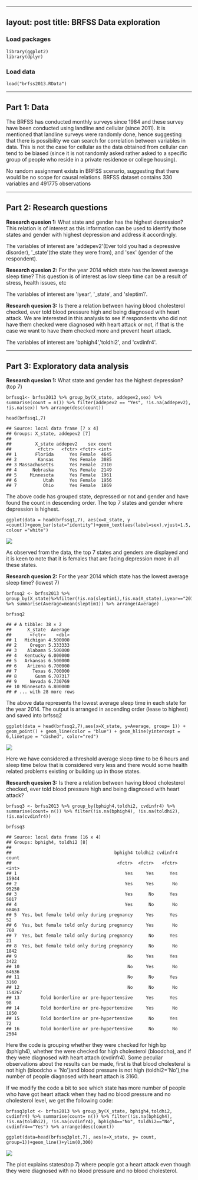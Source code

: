 -----
layout: post
title: BRFSS Data exploration
-----

### Load packages

    library(ggplot2)
    library(dplyr)

### Load data

    load("brfss2013.RData")

------------------------------------------------------------------------

Part 1: Data
------------

The BRFSS has conducted monthly surveys since 1984 and these survey have
been conducted using landline and cellular (since 2011). It is mentioned
that landline surveys were randomly done, hence suggesting that there is
possibility we can search for correlation between variables in data.
This is not the case for cellular as the data obtained from cellular can
tend to be biased (since it is not randomly asked rather asked to a
specific group of people who reside in a private residence or college
housing).

No random assignment exists in BRFSS scenario, suggesting that there
would be no scope for causal relations. BRFSS dataset contains 330
variables and 491775 observations

------------------------------------------------------------------------

Part 2: Research questions
--------------------------

**Research quesion 1:** What state and gender has the highest
depression? This relation is of interest as this information can be used
to identify those states and gender with highest depression and address
it accordingly.

The variables of interest are 'addepev2'(Ever told you had a depressive
disorder), '\_state'(the state they were from), and 'sex' (gender of the
respondent).

**Research quesion 2:** For the year 2014 which state has the lowest
average sleep time? This question is of interest as low sleep time can
be a result of stress, health issues, etc

The variables of interest are 'iyear', '\_state', and 'sleptim1'.

**Research quesion 3:** Is there a relation between having blood
cholesterol checked, ever told blood pressure high and being diagnosed
with heart attack. We are interested in this analysis to see if
respondents who did not have them checked were diagnosed with heart
attack or not, if that is the case we want to have them checked more and
prevent heart attack.

The variables of interest are 'bphigh4','toldhi2', and 'cvdinfr4'.

------------------------------------------------------------------------

Part 3: Exploratory data analysis
---------------------------------

**Research quesion 1:** What state and gender has the highest
depression? (top 7)

    brfssq1<- brfss2013 %>% group_by(X_state, addepev2,sex) %>% summarise(count = n()) %>% filter(addepev2 == "Yes", !is.na(addepev2), !is.na(sex)) %>% arrange(desc(count))

    head(brfssq1,7)

    ## Source: local data frame [7 x 4]
    ## Groups: X_state, addepev2 [7]
    ## 
    ##         X_state addepev2    sex count
    ##          <fctr>   <fctr> <fctr> <int>
    ## 1       Florida      Yes Female  4645
    ## 2        Kansas      Yes Female  3085
    ## 3 Massachusetts      Yes Female  2310
    ## 4      Nebraska      Yes Female  2149
    ## 5     Minnesota      Yes Female  1961
    ## 6          Utah      Yes Female  1956
    ## 7          Ohio      Yes Female  1869

The above code has grouped state, depressed or not and gender and have
found the count in descending order. The top 7 states and gender where
depression is highest.

    ggplot(data = head(brfssq1,7), aes(x=X_state, y =count))+geom_bar(stat="identity")+geom_text(aes(label=sex),vjust=1.5, colour ="white")

![](BRFSS_files/figure-markdown_strict/unnamed-chunk-2-1.png)

As observed from the data, the top 7 states and genders are displayed
and it is keen to note that it is females that are facing depression
more in all these states.

**Research quesion 2:** For the year 2014 which state has the lowest
average sleep time? (lowest 7)

    brfssq2 <- brfss2013 %>% group_by(X_state)%>%filter(!is.na(sleptim1),!is.na(X_state),iyear=="2014") %>% summarise(Average=mean(sleptim1)) %>% arrange(Average)

    brfssq2

    ## # A tibble: 38 × 2
    ##      X_state  Average
    ##       <fctr>    <dbl>
    ## 1   Michigan 4.500000
    ## 2     Oregon 5.333333
    ## 3    Alabama 5.500000
    ## 4   Kentucky 6.000000
    ## 5   Arkansas 6.500000
    ## 6    Arizona 6.700000
    ## 7      Texas 6.700000
    ## 8       Guam 6.707317
    ## 9     Nevada 6.730769
    ## 10 Minnesota 6.800000
    ## # ... with 28 more rows

The above data represents the lowest average sleep time in each state
for the year 2014. The output is arranged in ascending order (lease to
highest) and saved into brfssq2

    ggplot(data = head(brfssq2,7),aes(x=X_state, y=Average, group= 1)) + geom_point() + geom_line(color = "blue") + geom_hline(yintercept = 6,linetype = "dashed", color="red")

![](BRFSS_files/figure-markdown_strict/unnamed-chunk-4-1.png)

Here we have considered a threshold average sleep time to be 6 hours and
sleep time below that is considered very less and there would some
health related problems existing or building up in those states.

**Research quesion 3:** Is there a relation between having blood
cholesterol checked, ever told blood pressure high and being diagnosed
with heart attack?

    brfssq3 <- brfss2013 %>% group_by(bphigh4,toldhi2, cvdinfr4) %>% summarise(count= n()) %>% filter(!is.na(bphigh4), !is.na(toldhi2), !is.na(cvdinfr4))

    brfssq3

    ## Source: local data frame [16 x 4]
    ## Groups: bphigh4, toldhi2 [8]
    ## 
    ##                                       bphigh4 toldhi2 cvdinfr4  count
    ##                                        <fctr>  <fctr>   <fctr>  <int>
    ## 1                                         Yes     Yes      Yes  15944
    ## 2                                         Yes     Yes       No  95250
    ## 3                                         Yes      No      Yes   5017
    ## 4                                         Yes      No       No  68463
    ## 5  Yes, but female told only during pregnancy     Yes      Yes     52
    ## 6  Yes, but female told only during pregnancy     Yes       No    760
    ## 7  Yes, but female told only during pregnancy      No      Yes     21
    ## 8  Yes, but female told only during pregnancy      No       No   1842
    ## 9                                          No     Yes      Yes   3422
    ## 10                                         No     Yes       No  64636
    ## 11                                         No      No      Yes   3160
    ## 12                                         No      No       No 154267
    ## 13        Told borderline or pre-hypertensive     Yes      Yes     98
    ## 14        Told borderline or pre-hypertensive     Yes       No   1850
    ## 15        Told borderline or pre-hypertensive      No      Yes     72
    ## 16        Told borderline or pre-hypertensive      No       No   2504

Here the code is grouping whether they were checked for high bp
(bphigh4), whether the were checked for high cholesterol (bloodcho), and
if they were diagnosed with heart attach (cvdinfr4). Some peculiar
observations about the results can be made, first is that blood
cholesteral is not high (bloodcho = 'No')and blood pressure is not high
(toldhi2='No'),the number of people diagnosed with heart attach is 3160.

If we modify the code a bit to see which state has more number of people
who have got heart attack when they had no blood pressure and no
cholesterol level, we get the following code:

    brfssq3plot <- brfss2013 %>% group_by(X_state, bphigh4,toldhi2, cvdinfr4) %>% summarise(count= n()) %>% filter(!is.na(bphigh4), !is.na(toldhi2), !is.na(cvdinfr4), bphigh4=="No", toldhi2=="No", cvdinfr4=="Yes") %>% arrange(desc(count))

    ggplot(data=head(brfssq3plot,7), aes(x=X_state, y= count, group=1))+geom_line()+ylim(0,300)

![](BRFSS_files/figure-markdown_strict/unnamed-chunk-7-1.png)

The plot explains states(top 7) where people got a heart attack even
though they were diagnosed with no blood pressure and no blood
cholesterol.
